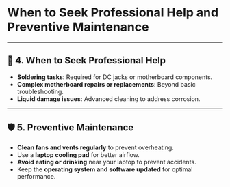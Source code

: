 # When to Seek Professional Help and Preventive Maintenance  

---

## 🚨 4. When to Seek Professional Help  

- **Soldering tasks**: Required for DC jacks or motherboard components.  
- **Complex motherboard repairs or replacements**: Beyond basic troubleshooting.  
- **Liquid damage issues**: Advanced cleaning to address corrosion.  

---

## 🛡️ 5. Preventive Maintenance  

- **Clean fans and vents regularly** to prevent overheating.  
- Use a **laptop cooling pad** for better airflow.  
- **Avoid eating or drinking** near your laptop to prevent accidents.  
- Keep the **operating system and software updated** for optimal performance.  
